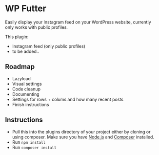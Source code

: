 # WP Futter

Easily display your Instagram feed on your WordPress website, currently only works with public profiles.

This plugin:
 - Instagram feed (only public profiles)
 - to be added..

## Roadmap

 - Lazyload
 - Visual settings
 - Code cleanup
 - Documenting
 - Settings for rows + colums and how many recent posts
 - Finish instructions

## Instructions

- Pull this into the plugins directory of your project either by cloning or using composer. Make sure you have [Node.js](https://nodejs.org/) and [Composer](https://getcomposer.org) installed. 
- Run `npm install`
- Run `composer install`

